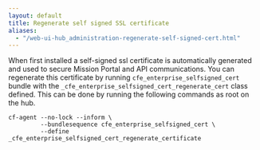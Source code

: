 ```yaml
---
layout: default
title: Regenerate self signed SSL certificate
aliases:
  - "/web-ui-hub_administration-regenerate-self-signed-cert.html"
---
```


When first installed a self-signed ssl certificate is automatically generated
and used to secure Mission Portal and API communications. You can regenerate
this certificate by running `cfe_enterprise_selfsigned_cert` bundle with the
`_cfe_enterprise_selfsigned_cert_regenerate_cert` class defined. This can be
done by running the following commands as root on the hub.

```command
cf-agent --no-lock --inform \
         --bundlesequence cfe_enterprise_selfsigned_cert \
         --define _cfe_enterprise_selfsigned_cert_regenerate_certificate
```
